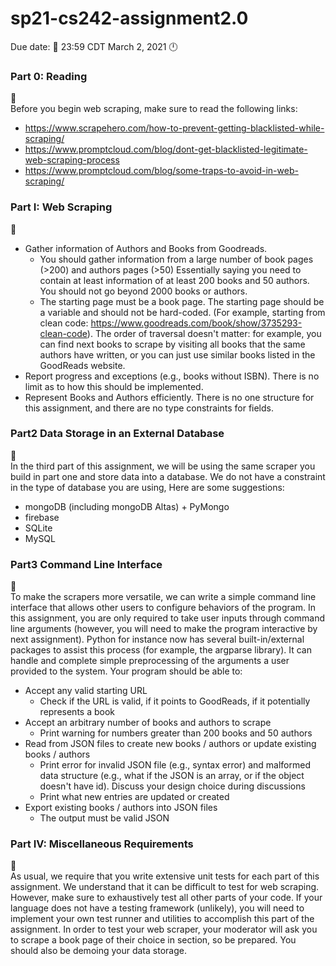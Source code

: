 # sp21-cs242-assignment2.0
Due date: :crescent_moon: 23:59 CDT March 2, 2021 :clock12: 
### Part 0: Reading
:round_pushpin:<br>
Before you begin web scraping, make sure to read the following links:
* https://www.scrapehero.com/how-to-prevent-getting-blacklisted-while-scraping/
* https://www.promptcloud.com/blog/dont-get-blacklisted-legitimate-web-scraping-process
* https://www.promptcloud.com/blog/some-traps-to-avoid-in-web-scraping/
### Part I: Web Scraping
:round_pushpin:<br>
* Gather information of Authors and Books from Goodreads.
  * You should gather information from a large number of book pages (>200) and authors pages (>50) Essentially saying you need to contain at least information of at least 200 books and 50 authors. You should not go beyond 2000 books or authors. 
  * The starting page must be a book page. The starting page should be a variable and should not be hard-coded. (For example, starting from clean code: https://www.goodreads.com/book/show/3735293-clean-code). The order of traversal doesn't matter: for example, you can find next books to scrape by visiting all books that the same authors have written, or you can just use similar books listed in the GoodReads website.
* Report progress and exceptions (e.g., books without ISBN). There is no limit as to how this should be implemented.
* Represent Books and Authors efficiently. There is no one structure for this assignment, and there are no type constraints for fields.
### Part2 Data Storage in an External Database
:round_pushpin:<br>
In the third part of this assignment, we will be using the same scraper you build in part one and store data into a database. We do not have a constraint in the type of database you are using, Here are some suggestions:
* mongoDB (including mongoDB Altas) + PyMongo
* firebase
* SQLite
* MySQL

### Part3 Command Line Interface
:round_pushpin:<br>
To make the scrapers more versatile, we can write a simple command line interface that allows other users to configure behaviors of the program. In this assignment, you are only required to take user inputs through command line arguments (however, you will need to make the program interactive by next assignment). Python for instance now has several built-in/external packages to assist this process (for example, the argparse library). It can handle and complete simple preprocessing of the arguments a user provided to the system.
Your program should be able to:
* Accept any valid starting URL
  * Check if the URL is valid, if it points to GoodReads, if it potentially represents a book
* Accept an arbitrary number of books and authors to scrape
  * Print warning for numbers greater than 200 books and 50 authors
* Read from JSON files to create new books / authors or update existing books / authors  
  * Print error for invalid JSON file (e.g., syntax error) and malformed data structure (e.g., what if the JSON is an array, or if the object doesn't have id). Discuss your design choice during discussions
  * Print what new entries are updated or created
* Export existing books / authors into JSON files
  * The output must be valid JSON

### Part IV: Miscellaneous Requirements    
:round_pushpin:<br>
As usual, we require that you write extensive unit tests for each part of this assignment. We understand that it can be difficult to test for web scraping. However, make sure to exhaustively test all other parts of your code. If your language does not have a testing framework (unlikely), you will need to implement your own test runner and utilities to accomplish this part of the assignment. In order to test your web scraper, your moderator will ask you to scrape a book page of their choice in section, so be prepared. You should also be demoing your data storage.
